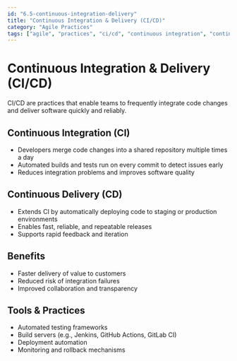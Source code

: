 ```yaml
---
id: "6.5-continuous-integration-delivery"
title: "Continuous Integration & Delivery (CI/CD)"
category: "Agile Practices"
tags: ["agile", "practices", "ci/cd", "continuous integration", "continuous delivery"]
---
```


# Continuous Integration & Delivery (CI/CD)

CI/CD are practices that enable teams to frequently integrate code changes and deliver software quickly and reliably.

## Continuous Integration (CI)

- Developers merge code changes into a shared repository multiple times a day  
- Automated builds and tests run on every commit to detect issues early  
- Reduces integration problems and improves software quality  

## Continuous Delivery (CD)

- Extends CI by automatically deploying code to staging or production environments  
- Enables fast, reliable, and repeatable releases  
- Supports rapid feedback and iteration  

## Benefits

- Faster delivery of value to customers  
- Reduced risk of integration failures  
- Improved collaboration and transparency  

## Tools & Practices

- Automated testing frameworks  
- Build servers (e.g., Jenkins, GitHub Actions, GitLab CI)  
- Deployment automation  
- Monitoring and rollback mechanisms  

